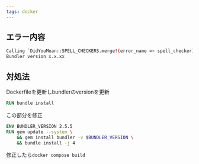 ```yaml
---
tags: docker
---
```

## エラー内容
```bash
Calling `DidYouMean::SPELL_CHECKERS.merge!(error_name => spell_checker)' has been deprecated. Please call `DidYouMean.correct_error(error_name, spell_checker)' instead.
Bundler version x.x.xx
```

## 対処法
Dockerfileを更新しbundlerのversionを更新
```Dockerfile
RUN bundle install
```
この部分を修正
```Dockerfile
ENV BUNDLER_VERSION 2.5.5
RUN gem update --system \
    && gem install bundler -v $BUNDLER_VERSION \
    && bundle install -j 4
```
修正したら`docker compose build`